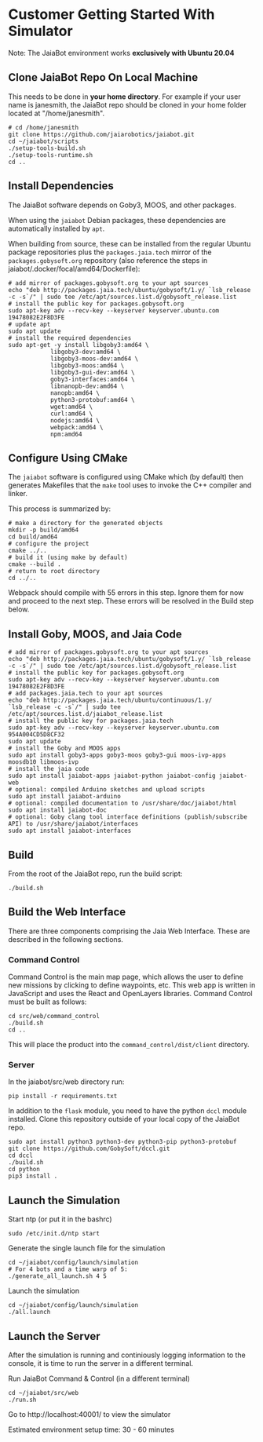 # Customer Getting Started With Simulator

Note: The JaiaBot environment works __exclusively with Ubuntu 20.04__ 

## Clone JaiaBot Repo On Local Machine

This needs to be done in __your home directory__. For example if your user name is janesmith, the JaiaBot repo should be cloned in your home folder located at "/home/janesmith".

```
# cd /home/janesmith
git clone https://github.com/jaiarobotics/jaiabot.git
cd ~/jaiabot/scripts
./setup-tools-build.sh
./setup-tools-runtime.sh
cd ..
```

## Install Dependencies

The JaiaBot software depends on Goby3, MOOS, and other packages.

When using the `jaiabot` Debian packages, these dependencies are automatically installed by `apt`.

When building from source, these can be installed from the regular Ubuntu package repositories plus the `packages.jaia.tech` mirror of the `packages.gobysoft.org` repository (also reference the steps in jaiabot/.docker/focal/amd64/Dockerfile):

```
# add mirror of packages.gobysoft.org to your apt sources
echo "deb http://packages.jaia.tech/ubuntu/gobysoft/1.y/ `lsb_release -c -s`/" | sudo tee /etc/apt/sources.list.d/gobysoft_release.list
# install the public key for packages.gobysoft.org
sudo apt-key adv --recv-key --keyserver keyserver.ubuntu.com 19478082E2F8D3FE
# update apt
sudo apt update
# install the required dependencies
sudo apt-get -y install libgoby3:amd64 \
            libgoby3-dev:amd64 \
            libgoby3-moos-dev:amd64 \
            libgoby3-moos:amd64 \
            libgoby3-gui-dev:amd64 \
            goby3-interfaces:amd64 \
            libnanopb-dev:amd64 \
            nanopb:amd64 \
            python3-protobuf:amd64 \
            wget:amd64 \
            curl:amd64 \
            nodejs:amd64 \
            webpack:amd64 \
            npm:amd64
```

## Configure Using CMake

The `jaiabot` software is configured using CMake which (by default) then generates Makefiles that the `make` tool uses to invoke the C++ compiler and linker.

This process is summarized by:

```
# make a directory for the generated objects
mkdir -p build/amd64
cd build/amd64
# configure the project
cmake ../..
# build it (using make by default)
cmake --build .
# return to root directory
cd ../..
```

Webpack should compile with 55 errors in this step. Ignore them for now and proceed to the next step. These errors will be resolved in the Build step below. 

## Install Goby, MOOS, and Jaia Code

```
# add mirror of packages.gobysoft.org to your apt sources
echo "deb http://packages.jaia.tech/ubuntu/gobysoft/1.y/ `lsb_release -c -s`/" | sudo tee /etc/apt/sources.list.d/gobysoft_release.list
# install the public key for packages.gobysoft.org
sudo apt-key adv --recv-key --keyserver keyserver.ubuntu.com 19478082E2F8D3FE
# add packages.jaia.tech to your apt sources
echo "deb http://packages.jaia.tech/ubuntu/continuous/1.y/ `lsb_release -c -s`/" | sudo tee /etc/apt/sources.list.d/jaiabot_release.list
# install the public key for packages.jaia.tech
sudo apt-key adv --recv-key --keyserver keyserver.ubuntu.com 954A004CD5D8CF32
sudo apt update
# install the Goby and MOOS apps
sudo apt install goby3-apps goby3-moos goby3-gui moos-ivp-apps moosdb10 libmoos-ivp
# install the jaia code
sudo apt install jaiabot-apps jaiabot-python jaiabot-config jaiabot-web
# optional: compiled Arduino sketches and upload scripts
sudo apt install jaiabot-arduino
# optional: compiled documentation to /usr/share/doc/jaiabot/html
sudo apt install jaiabot-doc
# optional: Goby clang tool interface definitions (publish/subscribe API) to /usr/share/jaiabot/interfaces
sudo apt install jaiabot-interfaces
```

## Build

From the root of the JaiaBot repo, run the build script:

```
./build.sh
```

## Build the Web Interface

There are three components comprising the Jaia Web Interface.  These are described in the following sections.

### Command Control

Command Control is the main map page, which allows the user to define new missions by clicking to define waypoints, etc.  This web app is written in JavaScript and uses the React and OpenLayers libraries.  Command Control must be built as follows:

```
cd src/web/command_control
./build.sh
cd ..
```

This will place the product into the `command_control/dist/client` directory.

### Server

In the jaiabot/src/web directory run:

```
pip install -r requirements.txt
```

In addition to the `flask` module, you need to have the python `dccl` module installed. Clone this repository outside of your local copy of the JaiaBot repo.

```
sudo apt install python3 python3-dev python3-pip python3-protobuf
git clone https://github.com/GobySoft/dccl.git
cd dccl
./build.sh
cd python
pip3 install .
```

## Launch the Simulation

Start ntp (or put it in the bashrc)

```
sudo /etc/init.d/ntp start
```

Generate the single launch file for the simulation

```
cd ~/jaiabot/config/launch/simulation
# For 4 bots and a time warp of 5:
./generate_all_launch.sh 4 5
```

Launch the simulation

```
cd ~/jaiabot/config/launch/simulation
./all.launch
```

## Launch the Server

After the simulation is running and continiously logging information to the console, it is time to run the server in a different terminal.

Run JaiaBot Command & Control (in a different terminal)

```
cd ~/jaiabot/src/web
./run.sh
```

Go to http://localhost:40001/ to view the simulator

Estimated environment setup time: 30 - 60 minutes
